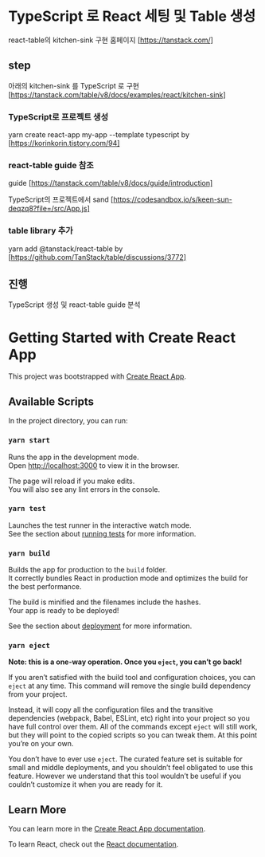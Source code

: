 # TypeScript 로 React 세팅 및 Table 생성

react-table의 kitchen-sink 구현
홈페이지 [https://tanstack.com/]

## step

아래의 kitchen-sink 를 TypeScript 로 구현
[https://tanstack.com/table/v8/docs/examples/react/kitchen-sink]

### TypeScript로 프로젝트 생성

yarn create react-app my-app --template typescript
by [https://korinkorin.tistory.com/94]

### react-table guide 참조

guide [https://tanstack.com/table/v8/docs/guide/introduction]

TypeScript의 프로젝트에서 sand
[https://codesandbox.io/s/keen-sun-deqzq8?file=/src/App.js]

### table library 추가

yarn add @tanstack/react-table
by [https://github.com/TanStack/table/discussions/3772]

## 진행

TypeScript 생성 및 react-table guide 분석

# Getting Started with Create React App

This project was bootstrapped with [Create React App](https://github.com/facebook/create-react-app).

## Available Scripts

In the project directory, you can run:

### `yarn start`

Runs the app in the development mode.\
Open [http://localhost:3000](http://localhost:3000) to view it in the browser.

The page will reload if you make edits.\
You will also see any lint errors in the console.

### `yarn test`

Launches the test runner in the interactive watch mode.\
See the section about [running tests](https://facebook.github.io/create-react-app/docs/running-tests) for more information.

### `yarn build`

Builds the app for production to the `build` folder.\
It correctly bundles React in production mode and optimizes the build for the best performance.

The build is minified and the filenames include the hashes.\
Your app is ready to be deployed!

See the section about [deployment](https://facebook.github.io/create-react-app/docs/deployment) for more information.

### `yarn eject`

**Note: this is a one-way operation. Once you `eject`, you can’t go back!**

If you aren’t satisfied with the build tool and configuration choices, you can `eject` at any time. This command will remove the single build dependency from your project.

Instead, it will copy all the configuration files and the transitive dependencies (webpack, Babel, ESLint, etc) right into your project so you have full control over them. All of the commands except `eject` will still work, but they will point to the copied scripts so you can tweak them. At this point you’re on your own.

You don’t have to ever use `eject`. The curated feature set is suitable for small and middle deployments, and you shouldn’t feel obligated to use this feature. However we understand that this tool wouldn’t be useful if you couldn’t customize it when you are ready for it.

## Learn More

You can learn more in the [Create React App documentation](https://facebook.github.io/create-react-app/docs/getting-started).

To learn React, check out the [React documentation](https://reactjs.org/).
